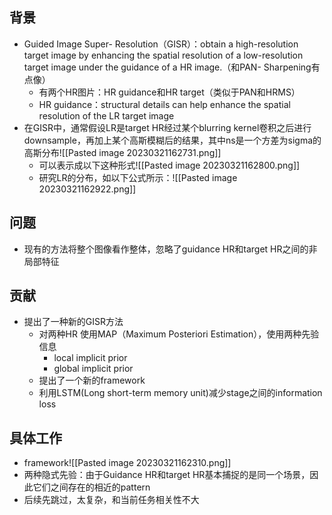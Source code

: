 ## 背景
- Guided Image Super- Resolution（GISR）：obtain a high-resolution target image by enhancing the spatial resolution of a low-resolution target image under the guidance of a HR image.（和PAN- Sharpening有点像）
	- 有两个HR图片：HR guidance和HR target（类似于PAN和HRMS）
	- HR guidance：structural details can help enhance the spatial resolution of the LR target image
- 在GISR中，通常假设LR是target HR经过某个blurring kernel卷积之后进行downsample，再加上某个高斯模糊后的结果，其中ns是一个方差为sigma的高斯分布![[Pasted image 20230321162731.png]]
	- 可以表示成以下这种形式![[Pasted image 20230321162800.png]]
	- 研究LR的分布，如以下公式所示：![[Pasted image 20230321162922.png]]
## 问题
- 现有的方法将整个图像看作整体，忽略了guidance HR和target HR之间的非局部特征
## 贡献
- 提出了一种新的GISR方法
	- 对两种HR 使用MAP（Maximum Posteriori Estimation），使用两种先验信息
		- local implicit prior
		- global implicit prior
	- 提出了一个新的framework
	- 利用LSTM(Long short-term memory unit)减少stage之间的information loss
## 具体工作
- framework![[Pasted image 20230321162310.png]]
- 两种隐式先验：由于Guidance HR和target HR基本捕捉的是同一个场景，因此它们之间存在的相近的pattern
- 后续先跳过，太复杂，和当前任务相关性不大